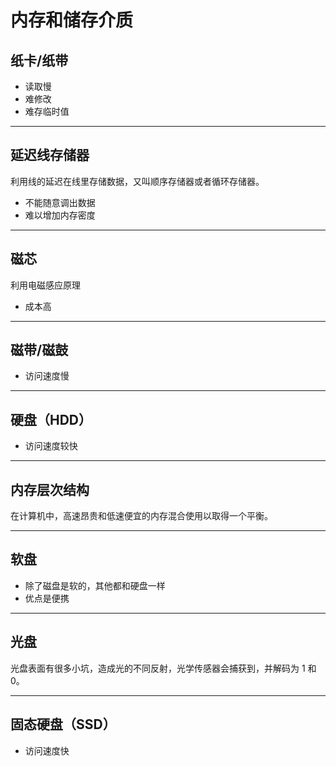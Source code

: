 # 内存和储存介质

## 纸卡/纸带

- 读取慢
- 难修改
- 难存临时值

---

## 延迟线存储器

利用线的延迟在线里存储数据，又叫顺序存储器或者循环存储器。

- 不能随意调出数据
- 难以增加内存密度

---

## 磁芯

利用电磁感应原理

- 成本高

---

## 磁带/磁鼓

- 访问速度慢

---

## 硬盘（HDD）

- 访问速度较快

---

## 内存层次结构

在计算机中，高速昂贵和低速便宜的内存混合使用以取得一个平衡。

---

## 软盘

- 除了磁盘是软的，其他都和硬盘一样
- 优点是便携

---

## 光盘

光盘表面有很多小坑，造成光的不同反射，光学传感器会捕获到，并解码为 1 和 0。

---

## 固态硬盘（SSD）

- 访问速度快
